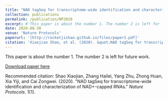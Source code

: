 ```yaml
---
title: "NAD tagSeq for transcriptome-wide identification and characterization of NAD+-capped RNAs"
collection: publications
permalink: /publication/NP2020
excerpt: #'This paper is about the number 1. The number 2 is left for future work.'
date: 2020-08-30
venue: 'Nature Protocols'
paperurl: '[http://rocketjishao.github.io/files/paper1.pdf]'
citation: 'Xiaojian Shao, et al. (2020). &quot;NAD tagSeq for transcriptome-wide identification and characterization of NAD+-capped RNAs.&quot; <i>Nature Protocols</i>. 1(1).'
---
```

This paper is about the number 1. The number 2 is left for future work.

[Download paper here](http://rocketjishao.github.io/files/paper1.pdf)

Recommended citation: Shao Xiaojian, Zhang Hailei, Yang Zhu, Zhong Huan, Xia Yiji, and Cai Zongwei. (2020). "NAD tagSeq for transcriptome-wide identification and characterization of NAD+-capped RNAs." <i>Nature Protocols</i>. 1(1).
